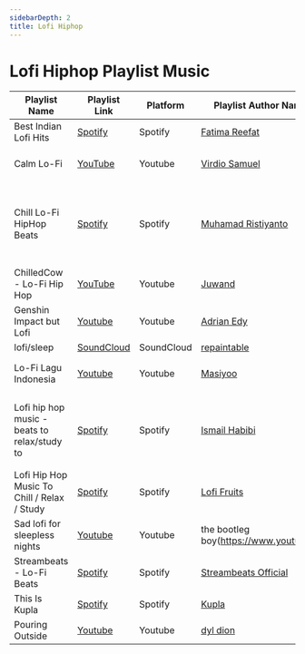 ```yaml
---
sidebarDepth: 2
title: Lofi Hiphop
---
```


# Lofi Hiphop Playlist Music

| Playlist Name | Playlist Link | Platform | Playlist Author Name/Contributor Name | Note | Subgenre |
| -------------- |-------------- | -------- | ------- | ------- | -------- |
| Best Indian Lofi Hits | [Spotify](https://open.spotify.com/playlist/0Gug5ATgJnrG0C5q4Dh3Iq?si=X3HzxKEAS662hHz50WCs9A&utm_source=copy-link&dl_branch=1) | Spotify  | [Fatima Reefat](https://github.com/fatimareefat) | - |
| Calm Lo-Fi | [YouTube](https://www.youtube.com/playlist?list=PLzSbS-J9ZsjCTBBKFqbqhSvRaIDQzE5it) | Youtube  | [Virdio Samuel](https://github.com/diosamuel) | Lagu untuk menemani mu belajar |
| Chill Lo-Fi HipHop Beats | [Spotify](https://open.spotify.com/playlist/2q3hsGutZMdTkgkF69QoBP?si=D5hpEKmQQdGNbOypQYLsLg) | Spotify | [Muhamad Ristiyanto](https://github.com/Gimenz) | For Sickness and Health dan dapat membuat kepala mengangguk - angguk |
| ChilledCow - Lo-Fi Hip Hop | [YouTube](https://m.youtube.com/playlist?list=PL6NdkXsPL07KiewBDpJC1dFvxEubnNOp1) | Youtube | [Juwand](https://github.com/andreasjp0) | - |
| Genshin Impact but Lofi | [Youtube](https://www.youtube.com/watch?v=FCJ5feGz-k0&list=PLN3aJaAtvu-81r6L-4N_lFdClbxvnMUft) | Youtube | [Adrian Edy](https://github.com/adrianedy) | - | - |
| lofi/sleep | [SoundCloud](https://soundcloud.com/yourwaifusad/sets/lofi) | SoundCloud | [repaintable](https://soundcloud.com/yourwaifusad) | - |
| Lo-Fi Lagu Indonesia | [Youtube](https://www.youtube.com/playlist?list=PL4b5Xf5AbHM9wxOfVzwnGCr1GOsQMZwd0) | Youtube | [Masiyoo](https://www.youtube.com/channel/UC98ST6PvP1GU3BMOzjlFrlA) | Kumpulan lagu Indonesia versi Lo-Fi |
| Lofi hip hop music - beats to relax/study to | [Spotify](https://open.spotify.com/playlist/0vvXsWCC9xrXsKd4FyS8kM?si=sQXk5Y-GTUeB7OlCRKZ__Q) | Spotify  | [Ismail Habibi](https://github.com/ismlhbb) | A daily selection of chill beats - perfect to help you relax & study 📚 |
| Lofi Hip Hop Music To Chill / Relax / Study | [Spotify](https://open.spotify.com/playlist/3LFIBdP7eZXJKqf3guepZ1) | Spotify  | [Lofi Fruits](https://lnk.to/lofi-everywhere) | - |
| Sad lofi for sleepless nights | [Youtube](https://www.youtube.com/watch?v=4w7_weFCKSY&list=PLOzDu-MXXLljUH6SXbGzt1eJ7wqhW-yZY) | Youtube | the bootleg boy(https://www.youtube.com/thebootlegboy/) | malam tanpa tidur dan memikirkanmu |
| Streambeats - Lo-Fi Beats | [Spotify](https://open.spotify.com/playlist/4kAqBBEZQsBIXMIJl6u8tO?si=HebCNLUETlm1Qffwow9ZvQ&utm_source=copy-link&dl_branch=1) | Spotify | [Streambeats Official](https://open.spotify.com/user/3goqul1iqkj8a3ka2s0a07ptr?si=dc98d2c32a734ed7&nd=1) | - |
| This Is Kupla | [Spotify](https://open.spotify.com/playlist/37i9dQZF1DZ06evO4gAPSp) | Spotify | [Kupla](https://open.spotify.com/artist/7daSp9zXk1dmqNxwKFkL35)  | - |
| Pouring Outside | [Youtube](https://www.youtube.com/watch?v=1pQFHXhvNCw) | Youtube | [dyl dion](https://www.youtube.com/@dyldion2307)  | - |
